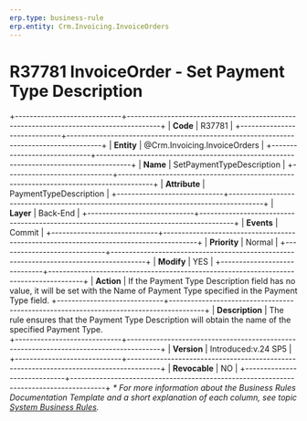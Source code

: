 ```yaml
---
erp.type: business-rule
erp.entity: Crm.Invoicing.InvoiceOrders
---
```


# R37781 InvoiceOrder - Set Payment Type Description
+-----------------------------+---------------------------------------------------------------------------------------+
| **Code**                    | R37781                                                                                |
+-----------------------------+---------------------------------------------------------------------------------------+
| **Entity**                  | @Crm.Invoicing.InvoiceOrders                                                          |
+-----------------------------+---------------------------------------------------------------------------------------+
| **Name**                    | SetPaymentTypeDescription                                                             |
+-----------------------------+---------------------------------------------------------------------------------------+
| **Attribute**               | PaymentTypeDescription                                                                |
+-----------------------------+---------------------------------------------------------------------------------------+
| **Layer**                   | Back-End                                                                              |
+-----------------------------+---------------------------------------------------------------------------------------+
| **Events**                  | Commit                                                                                |
+-----------------------------+---------------------------------------------------------------------------------------+
| **Priority**                | Normal                                                                                |
+-----------------------------+---------------------------------------------------------------------------------------+
| **Modify**                  | YES                                                                                   |
+-----------------------------+---------------------------------------------------------------------------------------+
| **Action**                  | If the Payment Type Description field has no value, it will be set with the Name of Payment Type specified in the Payment Type field.
+-----------------------------+---------------------------------------------------------------------------------------+
| **Description**             | The rule ensures that the Payment Type Description will obtain the name of the specified Payment Type.              
+-----------------------------+---------------------------------------------------------------------------------------+
| **Version**                 | Introduced:v.24 SP5                                                                   |
+-----------------------------+---------------------------------------------------------------------------------------+
| **Revocable**               | NO                                                                                    |
+-----------------------------+---------------------------------------------------------------------------------------+
*\* For more information about the Business Rules Documentation Template and a short explanation of each column, see
topic [System Business Rules](../templates/template-description-system-business-rules.md).*
